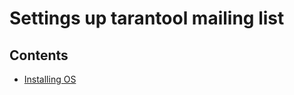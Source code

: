 Settings up tarantool mailing list
==================================

Contents
--------

 - [Installing OS](docs/os.md)
